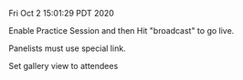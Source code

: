 Fri Oct  2 15:01:29 PDT 2020

Enable Practice Session and then Hit "broadcast" to go live.

Panelists must use special link.

Set gallery view to attendees

